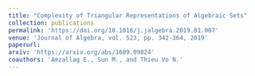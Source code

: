 ```yaml
---
title: "Complexity of Triangular Representations of Algebraic Sets"
collection: publications
permalink: 'https://doi.org/10.1016/j.jalgebra.2019.01.007'
venue: 'Journal of Algebra, vol. 523, pp. 342-364, 2019'
paperurl:
arxiv: 'https://arxiv.org/abs/1609.09824'
coauthors: 'Amzallag E., Sun M., and Thieu Vo N.'
---
```



